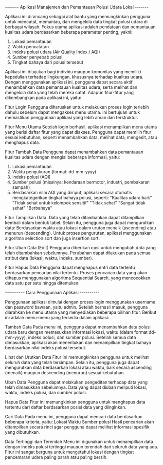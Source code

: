 ------- Aplikasi Manajemen dan Pemantauan Polusi Udara Lokal -------

Aplikasi ini dirancang sebagai alat bantu yang memungkinkan pengguna untuk mencatat, memantau, dan mengelola data tingkat polusi udara di berbagai wilayah. Fokus utama aplikasi adalah pendataan dan pemantauan kualitas udara berdasarkan beberapa parameter penting, yakni: 
1. Lokasi pemantauan 
2. Waktu pencatatan 
3. Indeks polusi udara (Air Quality Index / AQI) 
4. Sumber penyebab polusi 
5. Tingkat bahaya dari polusi tersebut 

Aplikasi ini ditujukan bagi individu maupun komunitas yang memiliki kepedulian terhadap lingkungan, khususnya terhadap kualitas udara. Dengan menggunakan aplikasi ini, pengguna dapat secara aktif menambahkan data pemantauan kualitas udara, serta melihat dan mengelola data yang telah mereka catat. Adapun fitur-fitur yang dikembangkan pada aplikasi ini, yaitu: 

Fitur Login 
 Pengguna diharuskan untuk melakukan proses login terlebih dahulu sebelum dapat mengakses menu utama. Ini bertujuan untuk memastikan penggunaan aplikasi yang lebih aman dan terstruktur. 

Fitur Menu Utama 
 Setelah login berhasil, aplikasi menampilkan menu utama yang berisi daftar fitur yang dapat diakses. Pengguna dapat memilih fitur sesuai kebutuhan, seperti menambahkan data, melihat data, mengedit, atau menghapus data. 

Fitur Tambah Data 
 Pengguna dapat menambahkan data pemantauan kualitas udara dengan mengisi beberapa informasi, yaitu: 
1. Lokasi pemantauan 
2. Waktu pengukuran (format: dd-mm-yyyy) 
3. Indeks polusi (AQI) 
4. Sumber polusi (misalnya: kendaraan bermotor, industri, pembakaran sampah) 
5. Berdasarkan nilai AQI yang diinput, aplikasi secara otomatis mengkategorikan tingkat bahaya polusi, seperti: 
"Kualitas udara baik" 
"Tidak sehat untuk kelompok sensitif" 
"Tidak sehat" 
"Sangat tidak sehat" 
"Berbahaya"

Fitur Tampilkan Data.
Data yang telah ditambahkan dapat ditampilkan kembali dalam bentuk tabel. Selain itu, pengguna juga dapat mengurutkan data: 
Berdasarkan waktu atau lokasi dalam urutan menaik (ascending) atau menurun (descending). Untuk proses pengurutan, aplikasi menggunakan algoritma selection sort dan juga insertion sort. 

Fitur Ubah Data (Edit) 
 Pengguna diberikan opsi untuk mengubah data yang telah ditambahkan sebelumnya. Perubahan dapat dilakukan pada semua atribut data (lokasi, waktu, indeks, sumber). 

Fitur Hapus Data 
 Pengguna dapat menghapus entri data tertentu berdasarkan pencarian nilai tertentu. Proses pencarian data yang akan dihapus menggunakan algoritma Sequential Search, yang mencocokkan data satu per satu hingga ditemukan. 

---------- Cara Penggunaan Aplikasi ----------

Penggunaan aplikasi dimulai dengan proses login menggunakan username dan password bawaan, yaitu admin. Setelah berhasil masuk, pengguna diarahkan ke menu utama yang menyediakan beberapa pilihan fitur. Berikut ini adalah menu-menu yang tersedia dalam aplikasi:

Tambah Data
Pada menu ini, pengguna dapat menambahkan data polusi udara baru dengan memasukkan informasi lokasi, waktu (dalam format dd-mm-yyyy), indeks polusi, dan sumber polusi. Setelah semua data dimasukkan, aplikasi akan menentukan dan menampilkan tingkat bahaya berdasarkan nilai indeks polusi tersebut.

Lihat dan Urutkan Data
Fitur ini memungkinkan pengguna untuk melihat seluruh data yang telah tersimpan. Selain itu, pengguna juga dapat mengurutkan data berdasarkan lokasi atau waktu, baik secara ascending (menaik) maupun descending (menurun) sesuai kebutuhan.

Ubah Data
Pengguna dapat melakukan pengeditan terhadap data yang telah dimasukkan sebelumnya. Data yang dapat diubah meliputi lokasi, waktu, indeks polusi, dan sumber polusi.

Hapus Data
Fitur ini memungkinkan pengguna untuk menghapus data tertentu dari daftar berdasarkan posisi data yang diinginkan.

Cari Data
Pada menu ini, pengguna dapat mencari data berdasarkan beberapa kriteria, yaitu:
Lokasi
Waktu
Sumber polusi
Hasil pencarian akan ditampilkan secara rinci agar pengguna dapat melihat informasi spesifik yang dibutuhkan.

Data Tertinggi dan Terendah
Menu ini digunakan untuk menampilkan data dengan indeks polusi tertinggi maupun terendah dari seluruh data yang ada. Fitur ini sangat berguna untuk mengetahui lokasi dengan tingkat pencemaran udara paling parah atau paling bersih.
